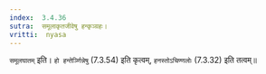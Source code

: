 ```yaml
---
index:  3.4.36
sutra:  समूलाकृतजीवेषु हन्कृञ्ग्रहः।
vritti:  nyasa
---
```


`समूलघातम्` इति। `हो हन्तेर्ञ्णिन्नेषु` (7.3.54) इति कृत्वम्, `हनस्तोऽचिण्णलोः` (7.3.32) इति तत्वम्॥
